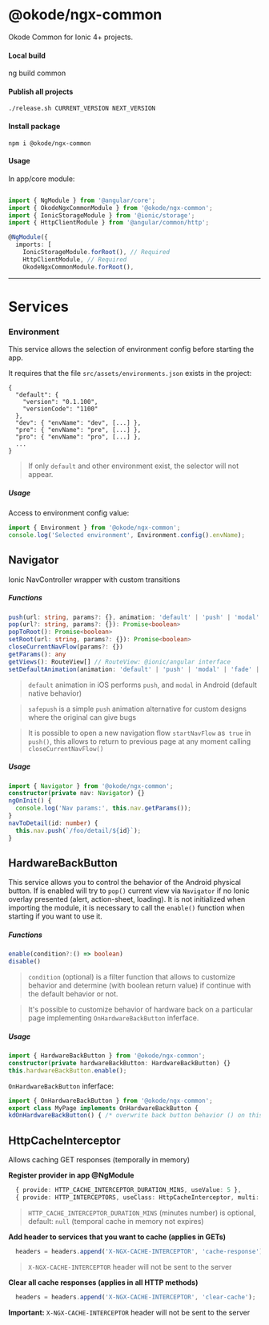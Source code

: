 # @okode/ngx-common

Okode Common for Ionic 4+ projects.

#### Local build

ng build common

#### Publish all projects

```
./release.sh CURRENT_VERSION NEXT_VERSION
```

#### Install package

```
npm i @okode/ngx-common
```

#### Usage

In app/core module:
```typescript

import { NgModule } from '@angular/core';
import { OkodeNgxCommonModule } from '@okode/ngx-common';
import { IonicStorageModule } from '@ionic/storage';
import { HttpClientModule } from '@angular/common/http';

@NgModule({
  imports: [
    IonicStorageModule.forRoot(), // Required
    HttpClientModule, // Required
    OkodeNgxCommonModule.forRoot(),

```

<hr>

# Services

### Environment
This service allows the selection of environment config before starting the app.

It requires that the file  `src/assets/environments.json` exists in the project: 

```
{
  "default": {
    "version": "0.1.100",
    "versionCode": "1100"
  },
  "dev": { "envName": "dev", [...] },
  "pre": { "envName": "pre", [...] },
  "pro": { "envName": "pro", [...] },
  ...
}
```
> If only `default` and other environment exist, the selector will not appear.

##### Usage

Access to environment config value:
```typescript
import { Environment } from '@okode/ngx-common';
console.log('Selected environment', Environment.config().envName);
```

## Navigator
Ionic NavController wrapper with custom transitions

##### Functions
```typescript
push(url: string, params?: {}, animation: 'default' | 'push' | 'modal' | 'fade' | 'safepush' = 'default', startNavFlow = false): Promise<boolean>
pop(url?: string, params?: {}): Promise<boolean>
popToRoot(): Promise<boolean>
setRoot(url: string, params?: {}): Promise<boolean>
closeCurrentNavFlow(params?: {}) 
getParams(): any
getViews(): RouteView[] // RouteView: @ionic/angular interface
setDefaultAnimation(animation: 'default' | 'push' | 'modal' | 'fade' | 'safepush')
```
> `default` animation in iOS performs `push`, and `modal` in Android (default native behavior)

> `safepush` is a simple `push` animation alternative for custom designs where the original can give bugs

> It is possible to open a new navigation flow `startNavFlow` as` true` in  `push()`, this allows to return to previous page at any moment calling `closeCurrentNavFlow()`


##### Usage
```typescript
import { Navigator } from '@okode/ngx-common';
constructor(private nav: Navigator) {}
ngOnInit() {
  console.log('Nav params:', this.nav.getParams());
}
navToDetail(id: number) {
  this.nav.push(`/foo/detail/${id}`);
}
```

## HardwareBackButton
This service allows you to control the behavior of the Android physical button. If is enabled will try to `pop()` current view via `Navigator` if no Ionic overlay presented (alert, action-sheet, loading). 
It is not initialized when importing the module, it is necessary to call the `enable()` function when starting if you want to use it.

##### Functions
```typescript
enable(condition?:() => boolean)
disable()
```
> `condition` (optional) is a filter function that allows to customize behavior and determine (with boolean return value) if continue with the default behavior or not.

> It's possible to customize behavior of hardware back on a particular page implementing `OnHardwareBackButton` inferface.


##### Usage
```typescript
import { HardwareBackButton } from '@okode/ngx-common';
constructor(private hardwareBackButton: HardwareBackButton) {}
this.hardwareBackButton.enable();
```
`OnHardwareBackButton` inferface:
```typescript
import { OnHardwareBackButton } from '@okode/ngx-common';
export class MyPage implements OnHardwareBackButton {
kdOnHardwareBackButton() { /* overwrite back button behavior () on this page */ }
```


## HttpCacheInterceptor

Allows caching GET responses (temporally in memory)

**Register provider in app @NgModule**
```typescript
  { provide: HTTP_CACHE_INTERCEPTOR_DURATION_MINS, useValue: 5 },
  { provide: HTTP_INTERCEPTORS, useClass: HttpCacheInterceptor, multi: true },
```
>`HTTP_CACHE_INTERCEPTOR_DURATION_MINS` (minutes number) is optional, default: `null` (temporal cache in memory not expires)

**Add header to services that you want to cache (applies in GETs)**
```typescript
  headers = headers.append('X-NGX-CACHE-INTERCEPTOR', 'cache-response');
````
>`X-NGX-CACHE-INTERCEPTOR` header will not be sent to the server

**Clear all cache responses (applies in all HTTP methods)**
```typescript
  headers = headers.append('X-NGX-CACHE-INTERCEPTOR', 'clear-cache');
````
**Important:** `X-NGX-CACHE-INTERCEPTOR` header will not be sent to the server
